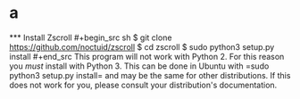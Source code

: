 # a

*** Install Zscroll
#+begin_src sh
$ git clone https://github.com/noctuid/zscroll
$ cd zscroll
$ sudo python3 setup.py install
#+end_src
This program will not work with Python 2. For this reason you *must* install with Python 3. This can be done in Ubuntu with =sudo python3 setup.py install= and may be the same for other distributions. If this does not work for you, please consult your distribution's documentation.
